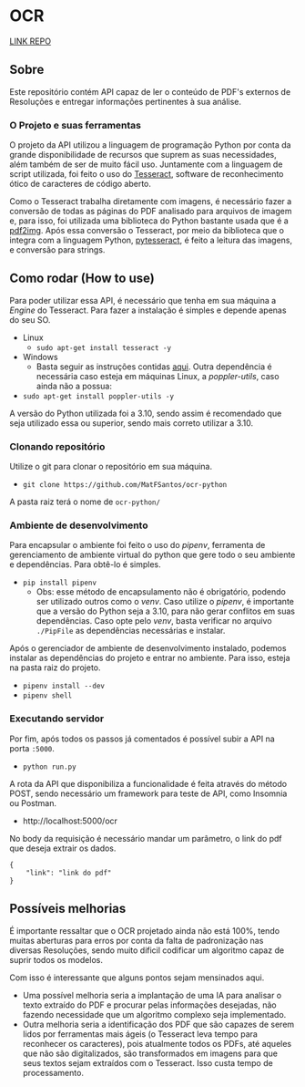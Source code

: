 # OCR

[LINK REPO](https://github.com/MatFSantos/ocr-python)
## Sobre
Este repositório contém API capaz de ler o conteúdo de PDF's externos de Resoluções e entregar informações pertinentes à sua análise.

### O Projeto e suas ferramentas
O projeto da API utilizou a linguagem de programação Python por conta da grande disponibilidade de recursos que suprem as suas necessidades, além também de ser de muito fácil uso. Juntamente com a linguagem de script utilizada, foi feito o uso do [Tesseract](https://github.com/tesseract-ocr/tesseract), software de reconhecimento ótico de caracteres de código aberto.

Como o Tesseract trabalha diretamente com imagens, é necessário fazer a conversão de todas as páginas do PDF analisado para arquivos de imagem e, para isso, foi utilizada uma biblioteca do Python bastante usada que é a [pdf2img](https://pypi.org/project/pdf2image/). Após essa conversão o Tesseract, por meio da biblioteca que o integra com a linguagem Python, [pytesseract](https://pypi.org/project/pytesseract/), é feito a leitura das imagens, e conversão para strings.

## Como rodar (How to use)

Para poder utilizar essa API, é necessário que tenha em sua máquina a *Engine* do Tesseract. Para fazer a instalação é simples e depende apenas do seu SO.
- Linux
    - ```sudo apt-get install tesseract -y```
- Windows
    - Basta seguir as instruções contidas [aqui](https://tesseract-ocr.github.io/tessdoc/Installation.html).
Outra dependência é necessária caso esteja em máquinas Linux, a *poppler-utils*, caso ainda não a possua:
- ```sudo apt-get install poppler-utils -y```

A versão do Python utilizada foi a 3.10, sendo assim é recomendado que seja utilizado essa ou superior, sendo mais correto utilizar a 3.10.

### Clonando repositório
Utilize o git para clonar o repositório em sua máquina.
- ```git clone https://github.com/MatFSantos/ocr-python```

A pasta raiz terá o nome de ```ocr-python/```

### Ambiente de desenvolvimento
Para encapsular o ambiente foi feito o uso do *pipenv*, ferramenta de gerenciamento de ambiente virtual do python que gere todo o seu ambiente e dependências. Para obtê-lo é simples.
- ```pip install pipenv```
    - Obs: esse método de encapsulamento não é obrigatório, podendo ser utilizado outros como o *venv*. Caso utilize o *pipenv*, é importante que a versão do Python seja a 3.10, para não gerar conflitos em suas dependências. Caso opte pelo *venv*, basta verificar no arquivo ```./PipFile``` as dependências necessárias e instalar.

Após o gerenciador de ambiente de desenvolvimento instalado, podemos instalar as dependências do projeto e entrar no ambiente. Para isso, esteja na pasta raiz do projeto.
- ```pipenv install --dev```
- ```pipenv shell```

### Executando servidor

Por fim, após todos os passos já comentados é possível subir a API na porta ```:5000```.
- ```python run.py```

A rota da API que disponibiliza a funcionalidade é feita através do método POST, sendo necessário um framework para teste de API, como Insomnia ou Postman.
- http://localhost:5000/ocr

No body da requisição é necessário mandar um parâmetro, o link do pdf que deseja extrair os dados.
```
{
    "link": "link do pdf"
}
```

## Possíveis melhorias
É importante ressaltar que o OCR projetado ainda não está 100%, tendo muitas aberturas para erros por conta da falta de padronização nas diversas Resoluções, sendo muito dificil codificar um algoritmo capaz de suprir todos os modelos.

Com isso é interessante que alguns pontos sejam mensinados aqui.
- Uma possível melhoria seria a implantação de uma IA para analisar o texto extraído do PDF e procurar pelas informações desejadas, não fazendo necessidade que um algoritmo complexo seja implementado.
- Outra melhoria seria a identificação dos PDF que são capazes de serem lidos por ferramentas mais ágeis (o Tesseract leva tempo para reconhecer os caracteres), pois atualmente todos os PDFs, até aqueles que não são digitalizados, são transformados em imagens para que seus textos sejam extraídos com o Tesseract. Isso custa tempo de processamento.
